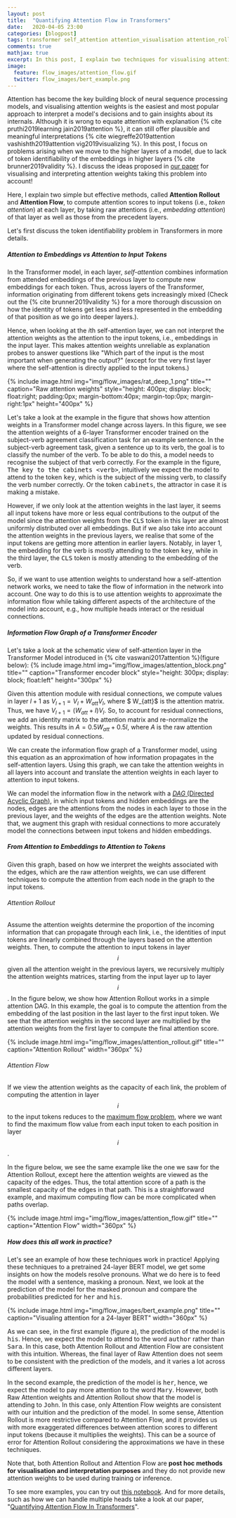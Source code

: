 ```yaml
---
layout: post
title:  "Quantifying Attention Flow in Transformers"
date:   2020-04-05 23:00
categories: [blogpost]
tags: transformer self_attention attention_visualisation attention_rollout attention_flow bert subject_verb_agreement language_modelling
comments: true
mathjax: true
excerpt: In this post, I explain two techniques for visualising attention that address the problem of lack of token identifiability in higher layers of Transformers when using raw attention weights to interpret models' decisions. These techniques are called <kbd>Attention Rollout</kbd> and <kbd>Attention Flow</kbd> that are introduced in our paper "<a href='https://arxiv.org/abs/2005.00928'>Quantifying Attention Flow In Transformers</a>".
image:
  feature: flow_images/attention_flow.gif
  twitter: flow_images/bert_example.png
---
```


<!-- we show that compared to raw attention weights, the token attentions from <kbd>Attention Rollout</kbd> and <kbd>Attention Flow</kbd> have higher correlations with the importance scores obtained from input gradients as well as an input ablation based attribution method. Furthermore, we visualise the token attention weights and demonstrate that they are better approximations of how input tokens contribute to a predicted output, compared to raw attention weights. -->

Attention has become the key building block of neural sequence processing models,
and visualising attention weights is the easiest and most popular approach to interpret a model's decisions and to gain insights about its internals.
Although it is wrong to equate attention with explanation {% cite pruthi2019learning jain2019attention %}, it can still offer plausible and meaningful interpretations {% cite wiegreffe2019attention vashishth2019attention vig2019visualizing %}.
In this post, I focus on problems arising when we move to the higher layers of a model, due to lack of token identifiability of the embeddings in higher layers {% cite brunner2019validity %}. I discuss the ideas proposed in [our paper](https://arxiv.org/abs/2005.00928) for visualising and interpreting attention weights taking this problem into account!

<!--more-->

Here, I explain two simple but effective methods, called **Attention Rollout** and **Attention Flow**, to compute attention scores to input tokens  (i.e., _token attention_) at each layer, by taking raw attentions (i.e., _embedding attention_) of that layer as well as those from the precedent layers.

Let's first discuss the token identifiability problem in Transformers in more details.

##### Attention to Embeddings vs Attention to Input Tokens
In the Transformer model, in each layer, _self-attention_ combines information from attended embeddings of the previous layer to compute new embeddings for each token. Thus, across layers of the Transformer, information originating from different tokens gets increasingly mixed (Check out the {% cite brunner2019validity %} for a more thorough discussion on how the identity of tokens get less and less represented in the embedding of that position as we go into deeper layers.).

Hence, when looking at the $i$th self-attention layer, we can not interpret the attention weights as the attention to the input tokens, i.e., embeddings in the input layer. This makes attention weights unreliable as explanation probes to answer questions like "Which part of the input is the most important when generating the output?" (except for the very first layer where the self-attention is directly applied to the input tokens.)
<!-- ![Raw Attention Weights](img/flow_images/rat_deep_1.png){:style="height: 360px; float: right"} -->

{% include image.html
            img="img/flow_images/rat_deep_1.png"
            title=""
            caption="Raw attention weights"
            style="height: 400px; display: block; float:right; padding:0px; margin-bottom:40px; margin-top:0px; margin-right:1px"
            height="400px" %}

Let's take a look at the example in the figure that shows how attention weights in a Transformer model change across layers. In this figure, we see the attention weights of a 6-layer Transformer encoder trained on the subject-verb agreement classification task for an example sentence.
In the subject-verb agreement task, given a sentence up to its verb, the goal is to classify the number of the verb. To be able to do this, a model needs to recognise the subject of that verb correctly. For the example in the figure, <kbd>The key to the cabinets &lt;verb&gt;</kbd>, intuitively we expect the model to attend to the token <kbd>key</kbd>, which is the subject of the missing verb, to classify the verb number correctly. Or the token <kbd>cabinets</kbd>, the attractor in case it is making a mistake.

However, if we only look at the attention weights in the last layer, it seems all input tokens have more or less equal contributions to the output of the model since the attention weights from the <kbd>CLS</kbd> token in this layer are almost uniformly distributed over all embeddings. But if we also take into account the attention weights in the previous layers, we realise that some of the input tokens are getting more attention in earlier layers. Notably, in layer 1, the embedding for the verb is mostly attending to the token <kbd>key</kbd>, while in the third layer, the <kbd>CLS</kbd> token is mostly attending to the embedding of the verb.

So, if we want to use attention weights to understand how a self-attention network works, we need to take the flow of information in the network into account. One way to do this is to use attention weights to approximate the information flow while taking different aspects of the architecture of the model into account, e.g., how multiple heads interact or the residual connections.

##### Information Flow Graph of a Transformer Encoder
Let's take a look at the schematic view of self-attention layer in the Transformer Model introduced in {% cite vaswani2017attention %}(figure below):
{% include image.html
            img="img/flow_images/attention_block.png"
            title=""
            caption="Transformer encoder block"
            style="height: 300px; display: block; float:left"
            height="300px" %}

Given this attention module with residual connections, we compute values in layer $l+1$ as $V_{l+1} = V_{l}  + W_{att}V_l$, where $ W_{att}$ is the attention matrix. Thus, we have $V_{l+1} = (W_{att} + I) V_{l}$. So, to account for residual connections, we add an identity matrix to the attention matrix and re-normalize the weights. This results in $A = 0.5W_{att} + 0.5I$, where $A$ is the raw attention updated by residual connections.

We can create the information flow graph of a Transformer model, using this equation as an approximation of how information propagates in the self-attention layers. Using this graph, we can take the attention weights in all layers into account and translate the attention weights in each layer to attention to input tokens.

We can model the information flow in the network with a [_DAG_ (Directed Acyclic Graph)](https://en.wikipedia.org/wiki/Directed_acyclic_graph), in which input tokens and hidden embeddings are the nodes, edges are the attentions from the nodes in each layer to those in the previous layer, and the weights of the edges are the attention weights.
Note that, we augment this graph with residual connections to more accurately model the connections between input tokens and hidden embeddings.


##### From Attention to Embeddings to Attention to Tokens
Given this graph, based on how we interpret the weights associated with the edges, which are the raw attention weights, we can use different techniques to compute the attention from each node in the graph to the input tokens.

###### Attention Rollout

Assume the attention weights determine the proportion of the incoming information that can propagate through each link, i.e., the identities of input tokens are linearly combined through the layers based on the attention weights. Then, to compute the attention to input tokens in layer $$i$$ given all the attention weight in the previous layers, we recursively multiply the attention weights matrices, starting from the input layer up to layer $$i$$.
In the figure below, we show how Attention Rollout works in a simple attention DAG. In this example, the goal is to compute the attention from the embedding of the last position in the last layer to the first input token. We see that the attention weights in the second layer are multiplied by the attention weights from the first layer to compute the final attention score.

<!-- <div style="width: 700; display:inline-block; clear: right; vertical-align:middle;"> -->
{% include image.html
            img="img/flow_images/attention_rollout.gif"
            title=""
            caption="Attention Rollout"
            width="360px" %}


<!-- </div> -->

###### Attention Flow
If we view the attention weights as the capacity of each link, the problem of computing the attention in layer $$i$$ to the input tokens reduces to the [maximum flow problem](https://en.wikipedia.org/wiki/Maximum_flow_problem), where we want to find the maximum flow value from each input token to each position in layer $$i$$.  

In the figure below, we see the same example like the one we saw for the Attention Rollout, except here the attention weights are viewed as the capacity of the edges. Thus, the total attention score of a path is the smallest capacity of the edges in that path. This is a straightforward example, and maximum computing flow can be more complicated when paths overlap.

{% include image.html
            img="img/flow_images/attention_flow.gif"
            title=""
            caption="Attention Flow"
            width="360px" %}
##### How does this all work in practice?

Let's see an example of how these techniques work in practice!
Applying these techniques to a pretrained 24-layer BERT model, we get some insights on how the models resolve pronouns.
What we do here is to feed the model with a sentence, masking a pronoun. Next, we look at the prediction of the model for the masked pronoun and compare the probabilities predicted for <kbd>her</kbd> and <kbd>his</kbd>.

{% include image.html
            img="img/flow_images/bert_example.png"
            title=""
            caption="Visualing attention for a 24-layer BERT"
            width="360px" %}


As we can see, in the first example (figure a), the prediction of the model is <kbd>his</kbd>. Hence, we expect the model to attend to the word <kbd>author</kbd> rather than <kbd>Sara</kbd>.
In this case, both Attention Rollout and Attention Flow are consistent with this intuition.
Whereas, the final layer of Raw Attention does not seem to be consistent with the prediction of the models, and it varies a lot across different layers.

In the second example, the prediction of the model is <kbd>her</kbd>, hence, we expect the model to pay more attention to the word <kbd>Mary</kbd>. However, both Raw Attention weights and Attention Rollout show that the model is attending to <kbd>John</kbd>. In this case, only Attention Flow weights are consistent with our intuition and the prediction of the model.
In some sense, Attention Rollout is more restrictive compared to Attention Flow, and it provides us with more exaggerated differences between attention scores to different input tokens (because it multiplies the weights). This can be a source of error for Attention Rollout considering the approximations we have in these techniques.

Note that, both Attention Rollout and Attention Flow are  **post hoc methods for visualisation and interpretation purposes** and they do not provide new attention weights to be used during training or inference.

To see more examples, you can try out [this notebook](https://github.com/samiraabnar/attention_flow/blob/master/bert_example.ipynb). And for more details, such as how we can handle multiple heads take a look at our paper, "[Quantifying Attention Flow In Transformers][2ae63ee1]".



  [2ae63ee1]: https://arxiv.org/abs/2005.00928 "Quantifying Attention Flow In Transformers"
